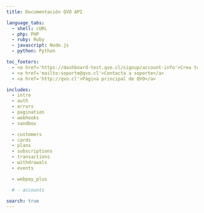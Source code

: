 ```yaml
---
title: Documentación QVO API

language_tabs:
  - shell: cURL
  - php: PHP
  - ruby: Ruby
  - javascript: Node.js
  - python: Python

toc_footers:
  - <a href='https://dashboard-test.qvo.cl/signup/account-info'>Crea tu cuenta</a>
  - <a href='mailto:soporte@qvo.cl'>Contacta a soporte</a>
  - <a href='http://qvo.cl'>Página principal de QVO</a>

includes:
  - intro
  - auth
  - errors
  - pagination
  - webhooks
  - sandbox

  - customers
  - cards
  - plans
  - subscriptions
  - transactions
  - withdrawals
  - events

  - webpay_plus

  # - accounts

search: true
---
```

